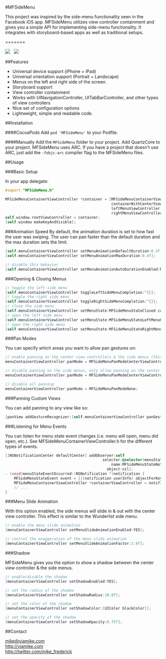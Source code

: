 #MFSideMenu

This project was inspired by the side-menu functionality seen in the Facebook iOS app. MFSideMenu utilizes view controller containment and gives you a simple API for implementing side-menu functionality. It integrates with storyboard-based apps as well as traditional setups.

=======

![](http://i.imgur.com/Ah5mP.png)  &nbsp;  ![](http://i.imgur.com/KN4IB.png)

##Features

- Universal device support (iPhone + iPad)
- Universal orientation support (Portrait + Landscape)
- Menus on the left and right side of the screen.
- Storyboard support
- View controller containment
- Works with UINavigationController, UITabBarController, and other types of view controllers
- Nice set of configuration options
- Lightweight, simple and readable code.


##Installation

####CocoaPods
Add `pod 'MFSideMenu'` to your Podfile.

####Manually
Add the `MFSideMenu` folder to your project. Add QuartzCore to your project. MFSideMenu uses ARC. If you have a project that doesn't use ARC, just add the `-fobjc-arc` compiler flag to the MFSideMenu files.


##Usage

###Basic Setup

In your app delegate:<br />
```objective-c
#import "MFSideMenu.h"

MFSideMenuContainerViewController *container = [MFSideMenuContainerViewController
                                                containerWithCenterViewController:centerViewController
                                                leftMenuViewController:leftMenuViewController
                                                rightMenuViewController:rightMenuViewController];
self.window.rootViewController = container;
[self.window makeKeyAndVisible];
```

###Animation Speed
By default, the animation duration is set to how fast the user was swiping. The user can pan faster than the default duration and the max duration sets the limit.
```objective-c
[self.menuContainerViewController setMenuAnimationDefaultDuration:0.3f];
[self.menuContainerViewController setMenuAnimationMaxDuration:0.4f];

// disable this behavior
[self.menuContainerViewController setMenuAnimationAutoDurationEnabled:NO];
```

###Opening & Closing Menus

```objective-c
// toggle the left side menu
[self.menuContainerViewController toggleLeftSideMenuCompletion:^{}];
// toggle the right side menu
[self.menuContainerViewController toggleRightSideMenuCompletion:^{}];
// close the side menu
[self.menuContainerViewController setMenuState:MFSideMenuStateClosed completion:^{}];
// open the left side menu
[self.menuContainerViewController setMenuState:MFSideMenuStateLeftMenuOpen completion:^{}];
// open the right side menu
[self.menuContainerViewController setMenuState:MFSideMenuStateRightMenuOpen completion:^{}];
```

###Pan Modes

You can specify which areas you want to allow pan gestures on:

```objective-c
// enable panning on the center view controllers & the side menus (this is the default behavior):
menuContainerViewController.panMode = MFSideMenuPanModeCenterViewController | MFSideMenuPanModeSideMenu;

// disable panning on the side menus, only allow panning on the center view controller:
menuContainerViewController.panMode = MFSideMenuPanModeCenterViewController;

// disable all panning
menuContainerViewController.panMode = MFSideMenuPanModeNone;
```

###Panning Custom Views

You can add panning to any view like so:

```objective-c
[panView addGestureRecognizer:[self.menuContainerViewController panGestureRecognizer];
```

###Listening for Menu Events

You can listen for menu state event changes (i.e. menu will open, menu did open, etc.). See MFSideMenuContainerViewController.h for the different types of events.

```objective-c
[[NSNotificationCenter defaultCenter] addObserver:self
                                            selector:@selector(menuStateEventOccurred:)
                                                name:MFSideMenuStateNotificationEvent
                                              object:nil];
- (void)menuStateEventOccurred:(NSNotification *)notification {
    MFSideMenuStateEvent event = [[[notification userInfo] objectForKey:@"eventType"] intValue];
    MFSideMenuContainerViewController *containerViewController = notification.object;
    // ...
}
```

###Menu Slide Animation

With this option enabled, the side menus will slide in & out with the center view controller. This effect is similar to the Wunderlist side menu.

```objective-c
// enable the menu slide animation
[menuContainerViewController setMenuSlideAnimationEnabled:YES];

// control the exaggeration of the menu slide animation
[menuContainerViewController setMenuSlideAnimationFactor:3.0f];
```

###Shadow

MFSideMenu gives you the option to show a shadow between the center view controller & the side menus.

```objective-c
// enable/disable the shadow
[menuContainerViewController setShadowEnabled:YES];

// set the radius of the shadow
[menuContainerViewController setShadowRadius:10.0f];

// set the color of the shadow
[menuContainerViewController setShadowColor:[UIColor blackColor]];

// set the opacity of the shadow
[menuContainerViewController setShadowOpacity:0.75f];

```

##Contact

mike@viamike.com<br />
http://viamike.com<br />
http://twitter.com/mike_frederick
